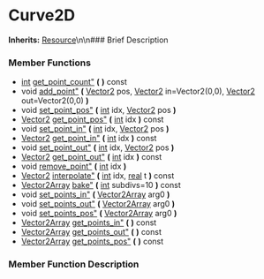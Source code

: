 #  Curve2D  
**Inherits:** [Resource](class_resource)\\n\\n###  Brief Description  

###  Member Functions 
  * [int](class_int) [get_point_count"](#get_point_count) **(** **)** const
  * void [add_point"](#add_point) **(** [Vector2](class_vector2) pos, [Vector2](class_vector2) in=Vector2(0,0), [Vector2](class_vector2) out=Vector2(0,0)  **)**
  * void [set_point_pos"](#set_point_pos) **(** [int](class_int) idx, [Vector2](class_vector2) pos  **)**
  * [Vector2](class_vector2) [get_point_pos"](#get_point_pos) **(** [int](class_int) idx  **)** const
  * void [set_point_in"](#set_point_in) **(** [int](class_int) idx, [Vector2](class_vector2) pos  **)**
  * [Vector2](class_vector2) [get_point_in"](#get_point_in) **(** [int](class_int) idx  **)** const
  * void [set_point_out"](#set_point_out) **(** [int](class_int) idx, [Vector2](class_vector2) pos  **)**
  * [Vector2](class_vector2) [get_point_out"](#get_point_out) **(** [int](class_int) idx  **)** const
  * void [remove_point"](#remove_point) **(** [int](class_int) idx  **)**
  * [Vector2](class_vector2) [interpolate"](#interpolate) **(** [int](class_int) idx, [real](class_real) t  **)** const
  * [Vector2Array](class_vector2array) [bake"](#bake) **(** [int](class_int) subdivs=10  **)** const
  * void [set_points_in"](#set_points_in) **(** [Vector2Array](class_vector2array) arg0  **)**
  * void [set_points_out"](#set_points_out) **(** [Vector2Array](class_vector2array) arg0  **)**
  * void [set_points_pos"](#set_points_pos) **(** [Vector2Array](class_vector2array) arg0  **)**
  * [Vector2Array](class_vector2array) [get_points_in"](#get_points_in) **(** **)** const
  * [Vector2Array](class_vector2array) [get_points_out"](#get_points_out) **(** **)** const
  * [Vector2Array](class_vector2array) [get_points_pos"](#get_points_pos) **(** **)** const
###  Member Function Description  
